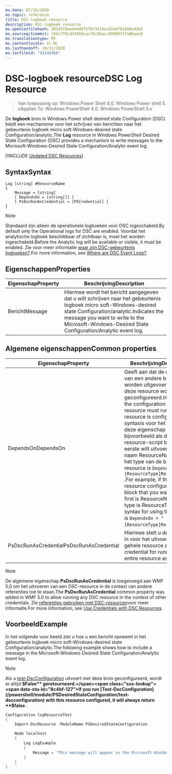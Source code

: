 ```yaml
---
ms.date: 07/16/2020
ms.topic: reference
title: DSC-logboek resource
description: DSC-logboek resource
ms.openlocfilehash: 281d1f8aeeb4d075f073419ac02a0f81888ed2b5
ms.sourcegitcommit: 196c7f8cd24560cac70c88acc89909f17a86aea9
ms.translationtype: MT
ms.contentlocale: nl-NL
ms.lasthandoff: 10/31/2020
ms.locfileid: "93142460"
---
```

# <a name="dsc-log-resource"></a><span data-ttu-id="8c4bf-103">DSC-logboek resource</span><span class="sxs-lookup"><span data-stu-id="8c4bf-103">DSC Log Resource</span></span>

> <span data-ttu-id="8c4bf-104">Van toepassing op: Windows Power Shell 4,0, Windows Power shell 5. x</span><span class="sxs-lookup"><span data-stu-id="8c4bf-104">Applies To: Windows PowerShell 4.0, Windows PowerShell 5.x</span></span>

<span data-ttu-id="8c4bf-105">De **logboek** bron in Windows Power shell desired state Configuration (DSC) biedt een mechanisme voor het schrijven van berichten naar het gebeurtenis logboek micro soft-Windows-desired state Configuration/analytic.</span><span class="sxs-lookup"><span data-stu-id="8c4bf-105">The **Log** resource in Windows PowerShell Desired State Configuration (DSC) provides a mechanism to write messages to the Microsoft-Windows-Desired State Configuration/Analytic event log.</span></span>

[!INCLUDE [Updated DSC Resources](../../../../../includes/dsc-resources.md)]

## <a name="syntax"></a><span data-ttu-id="8c4bf-106">Syntax</span><span class="sxs-lookup"><span data-stu-id="8c4bf-106">Syntax</span></span>

```Syntax
Log [string] #ResourceName
{
    Message = [string]
    [ DependsOn = [string[]] ]
    [ PsDscRunAsCredential = [PSCredential] ]
}
```

> [!NOTE]
> <span data-ttu-id="8c4bf-107">Standaard zijn alleen de operationele logboeken voor DSC ingeschakeld.</span><span class="sxs-lookup"><span data-stu-id="8c4bf-107">By default only the Operational logs for DSC are enabled.</span></span> <span data-ttu-id="8c4bf-108">Voordat het analytische logboek beschikbaar of zichtbaar is, moet het worden ingeschakeld.</span><span class="sxs-lookup"><span data-stu-id="8c4bf-108">Before the Analytic log will be available or visible, it must be enabled.</span></span> <span data-ttu-id="8c4bf-109">Zie voor meer informatie [waar zijn DSC-gebeurtenis logboeken?](../../../troubleshooting/troubleshooting.md#where-are-dsc-event-logs).</span><span class="sxs-lookup"><span data-stu-id="8c4bf-109">For more information, see [Where are DSC Event Logs?](../../../troubleshooting/troubleshooting.md#where-are-dsc-event-logs).</span></span>

## <a name="properties"></a><span data-ttu-id="8c4bf-110">Eigenschappen</span><span class="sxs-lookup"><span data-stu-id="8c4bf-110">Properties</span></span>

| <span data-ttu-id="8c4bf-111">Eigenschap</span><span class="sxs-lookup"><span data-stu-id="8c4bf-111">Property</span></span> |                                                   <span data-ttu-id="8c4bf-112">Beschrijving</span><span class="sxs-lookup"><span data-stu-id="8c4bf-112">Description</span></span>                                                    |
| -------- | ---------------------------------------------------------------------------------------------------------------- |
| <span data-ttu-id="8c4bf-113">Bericht</span><span class="sxs-lookup"><span data-stu-id="8c4bf-113">Message</span></span>  | <span data-ttu-id="8c4bf-114">Hiermee wordt het bericht aangegeven dat u wilt schrijven naar het gebeurtenis logboek micro soft-Windows-desired state Configuration/analytic.</span><span class="sxs-lookup"><span data-stu-id="8c4bf-114">Indicates the message you want to write to the Microsoft-Windows-Desired State Configuration/Analytic event log.</span></span> |

## <a name="common-properties"></a><span data-ttu-id="8c4bf-115">Algemene eigenschappen</span><span class="sxs-lookup"><span data-stu-id="8c4bf-115">Common properties</span></span>

|       <span data-ttu-id="8c4bf-116">Eigenschap</span><span class="sxs-lookup"><span data-stu-id="8c4bf-116">Property</span></span>       |                                                                                                                                                          <span data-ttu-id="8c4bf-117">Beschrijving</span><span class="sxs-lookup"><span data-stu-id="8c4bf-117">Description</span></span>                                                                                                                                                           |
| -------------------- | ------------------------------------------------------------------------------------------------------------------------------------------------------------------------------------------------------------------------------------------------------------------------------------------------------------------------------ |
| <span data-ttu-id="8c4bf-118">DependsOn</span><span class="sxs-lookup"><span data-stu-id="8c4bf-118">DependsOn</span></span>            | <span data-ttu-id="8c4bf-119">Geeft aan dat de configuratie van een andere bron moet worden uitgevoerd voordat deze resource wordt geconfigureerd.</span><span class="sxs-lookup"><span data-stu-id="8c4bf-119">Indicates that the configuration of another resource must run before this resource is configured.</span></span> <span data-ttu-id="8c4bf-120">De syntaxis voor het gebruik van deze eigenschap is bijvoorbeeld als de ID van het resource-script blok dat u als eerste wilt uitvoeren, de naam ResourceName is en het type van de bron resource is `DependsOn = "[ResourceType]ResourceName"` .</span><span class="sxs-lookup"><span data-stu-id="8c4bf-120">For example, if the ID of the resource configuration script block that you want to run first is ResourceName and its type is ResourceType, the syntax for using this property is `DependsOn = "[ResourceType]ResourceName"`.</span></span> |
| <span data-ttu-id="8c4bf-121">PsDscRunAsCredential</span><span class="sxs-lookup"><span data-stu-id="8c4bf-121">PsDscRunAsCredential</span></span> | <span data-ttu-id="8c4bf-122">Hiermee stelt u de referentie in voor het uitvoeren van de gehele resource als.</span><span class="sxs-lookup"><span data-stu-id="8c4bf-122">Sets the credential for running the entire resource as.</span></span>                                                                                                                                                                                                                                                                        |

> [!NOTE]
> <span data-ttu-id="8c4bf-123">De algemene eigenschap **PsDscRunAsCredential** is toegevoegd aan WMF 5,0 om het uitvoeren van een DSC-resource in de context van andere referenties toe te staan.</span><span class="sxs-lookup"><span data-stu-id="8c4bf-123">The **PsDscRunAsCredential** common property was added in WMF 5.0 to allow running any DSC resource in the context of other credentials.</span></span> <span data-ttu-id="8c4bf-124">Zie [referenties gebruiken met DSC-resources](../../../configurations/runasuser.md)voor meer informatie.</span><span class="sxs-lookup"><span data-stu-id="8c4bf-124">For more information, see [Use Credentials with DSC Resources](../../../configurations/runasuser.md).</span></span>

## <a name="example"></a><span data-ttu-id="8c4bf-125">Voorbeeld</span><span class="sxs-lookup"><span data-stu-id="8c4bf-125">Example</span></span>

<span data-ttu-id="8c4bf-126">In het volgende voor beeld ziet u hoe u een bericht opneemt in het gebeurtenis logboek micro soft-Windows-desired state Configuration/analytic.</span><span class="sxs-lookup"><span data-stu-id="8c4bf-126">The following example shows how to include a message in the Microsoft-Windows-Desired State Configuration/Analytic event log.</span></span>

> [!NOTE]
> <span data-ttu-id="8c4bf-127">Als u [test-DscConfiguration](/powershell/module/PSDesiredStateConfiguration/test-dscconfiguration) uitvoert met deze bron geconfigureerd, wordt er altijd **$False** geretourneerd.</span><span class="sxs-lookup"><span data-stu-id="8c4bf-127">If you run [Test-DscConfiguration](/powershell/module/PSDesiredStateConfiguration/test-dscconfiguration) with this resource configured, it will always return **$false** .</span></span>

```powershell
Configuration logResourceTest
{
    Import-DscResource -ModuleName PSDesiredStateConfiguration

    Node localhost
    {
        Log LogExample
        {
            Message = 'This message will appear in the Microsoft-Windows-Desired State Configuration/Analytic event log.'
        }
    }
}
```
